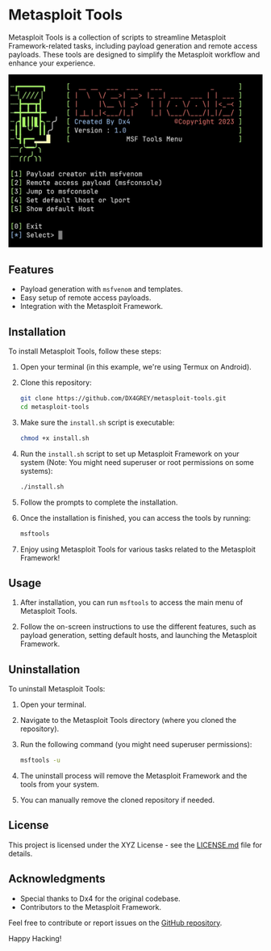 # Metasploit Tools

Metasploit Tools is a collection of scripts to streamline Metasploit Framework-related tasks, including payload generation and remote access payloads. These tools are designed to simplify the Metasploit workflow and enhance your experience.

![Metasploit Tools](screenshots.jpg)

## Features

- Payload generation with `msfvenom` and templates.
- Easy setup of remote access payloads.
- Integration with the Metasploit Framework.

## Installation

To install Metasploit Tools, follow these steps:

1. Open your terminal (in this example, we're using Termux on Android).

2. Clone this repository:
   ```bash
   git clone https://github.com/DX4GREY/metasploit-tools.git
   cd metasploit-tools
   ```

3. Make sure the `install.sh` script is executable:
   ```bash
   chmod +x install.sh
   ```

4. Run the `install.sh` script to set up Metasploit Framework on your system (Note: You might need superuser or root permissions on some systems):

   ```bash
   ./install.sh
   ```

5. Follow the prompts to complete the installation.

6. Once the installation is finished, you can access the tools by running:

   ```bash
   msftools
   ```

7. Enjoy using Metasploit Tools for various tasks related to the Metasploit Framework!

## Usage

1. After installation, you can run `msftools` to access the main menu of Metasploit Tools.

2. Follow the on-screen instructions to use the different features, such as payload generation, setting default hosts, and launching the Metasploit Framework.

## Uninstallation

To uninstall Metasploit Tools:

1. Open your terminal.

2. Navigate to the Metasploit Tools directory (where you cloned the repository).

3. Run the following command (you might need superuser permissions):

   ```bash
   msftools -u
   ```

4. The uninstall process will remove the Metasploit Framework and the tools from your system.

5. You can manually remove the cloned repository if needed.

## License

This project is licensed under the XYZ License - see the [LICENSE.md](LICENSE.md) file for details.

## Acknowledgments

- Special thanks to Dx4 for the original codebase.
- Contributors to the Metasploit Framework.

Feel free to contribute or report issues on the [GitHub repository](https://github.com/yourusername/metasploit-tools).

Happy Hacking!